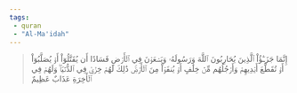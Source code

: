 ```yaml
---
tags: 
 - quran 
 - "Al-Ma'idah"
---
```


> إِنَّمَا جَزَـٰٓؤُاْ ٱلَّذِينَ يُحَارِبُونَ ٱللَّهَ وَرَسُولَهُۥ وَيَسۡعَوۡنَ فِي ٱلۡأَرۡضِ فَسَادًا أَن يُقَتَّلُوٓاْ أَوۡ يُصَلَّبُوٓاْ أَوۡ تُقَطَّعَ أَيۡدِيهِمۡ وَأَرۡجُلُهُم مِّنۡ خِلَٰفٍ أَوۡ يُنفَوۡاْ مِنَ ٱلۡأَرۡضِۚ ذَٰلِكَ لَهُمۡ خِزۡيٞ فِي ٱلدُّنۡيَاۖ وَلَهُمۡ فِي ٱلۡأٓخِرَةِ عَذَابٌ عَظِيمٌ
